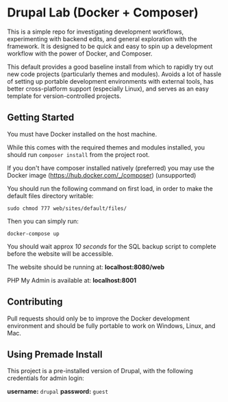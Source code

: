 # Drupal Lab (Docker + Composer)

This is a simple repo for investigating development workflows, experimenting with backend edits, and general exploration with the framework. It is designed to be quick and easy to spin up a development workflow with the power of Docker, and Composer.

This default provides a good baseline install from which to rapidly try out new code projects (particularly themes and modules). Avoids a lot of hassle of setting up portable development environments with external tools, has better cross-platform support (especially Linux), and serves as an easy template for version-controlled projects.

## Getting Started

You must have Docker installed on the host machine.

While this comes with the required themes and modules installed, you should run `composer install` from the project root. 

If you don't have composer installed natively (preferred) you may use the Docker image (https://hub.docker.com/_/composer) (unsupported)

You should run the following command on first load, in order to make the default files directory writable: 

`sudo chmod 777 web/sites/default/files/`

Then you can simply run:

`docker-compose up`

You should wait approx *10 seconds* for the SQL backup script to complete before the website will be accessible.

The website should be running at: **localhost:8080/web**

PHP My Admin is available at: **localhost:8001**


## Contributing

Pull requests should only be to improve the Docker development environment and should be fully portable to work on Windows, Linux, and Mac.

## Using Premade Install

This project is a pre-installed version of Drupal, with the following credentials for admin login:

**username:** `drupal` **password:** `guest`
